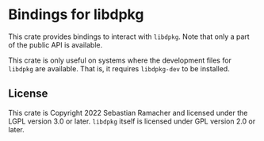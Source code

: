 # Bindings for libdpkg

This crate provides bindings to interact with `libdpkg`. Note that only a part of the public API is available.

This crate is only useful on systems where the development files for `libdpkg` are available. That is, it requires `libdpkg-dev` to be installed.

## License

This crate is Copyright 2022 Sebastian Ramacher and licensed under the LGPL version 3.0 or later. `libdpkg` itself is licensed under GPL version 2.0 or later.

